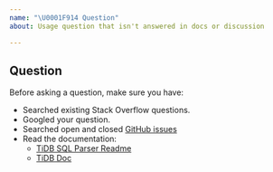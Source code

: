 ```yaml
---
name: "\U0001F914 Question"
about: Usage question that isn't answered in docs or discussion

---
```


## Question

Before asking a question, make sure you have:

- Searched existing Stack Overflow questions.
- Googled your question.
- Searched open and closed [GitHub issues](https://github.com/simon-root/parser/issues?utf8=%E2%9C%93&q=is%3Aissue)
- Read the documentation:
  - [TiDB SQL Parser Readme](https://github.com/simon-root/parser)
  - [TiDB Doc](https://github.com/pingcap/docs)

